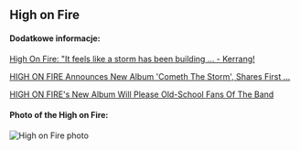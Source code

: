 ## High on Fire
#### Dodatkowe informacje:
[High On Fire: "It feels like a storm has been building ... - Kerrang!](https://www.kerrang.com/high-on-fire-the-coming-storm-first-look-matt-pike)

[HIGH ON FIRE Announces New Album 'Cometh The Storm', Shares First ...](https://blabbermouth.net/news/high-on-fire-announces-new-album-cometh-the-storm-shares-first-single-burning-down)

[HIGH ON FIRE's New Album Will Please Old-School Fans Of The Band](https://metalinjection.net/upcoming-releases/high-on-fires-new-album-will-please-old-school-fans-of-the-band)

#### Photo of the High on Fire:
![High on Fire photo](https://www.treblezine.com/wp-content/uploads/2019/12/HighOnFire-135-1200x800.jpg)
